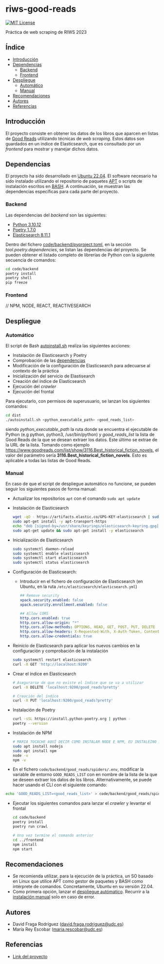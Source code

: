 # riws-good-reads <!-- omit in toc -->

[![MIT License][license-shield]][license-url]

Práctica de web scraping de RIWS 2023

## Índice <!-- omit in toc -->

* [Introducción](#introduccion)
* [Dependencias](#dependencias)
    + [Backend](#backend)
    + [Frontend](#frontend)
* [Despliegue](#despliegue)
    + [Automático](#automático)
    + [Manual](#manual)
* [Recomendaciones](#recomendaciones)
* [Autores](#autores)
* [Referencias](#referencias)

## Introducción

El proyecto consiste en obtener los datos de los libros que aparcen en listas
de [Good Reads](https://www.goodreads.com/) utilizando técnicas de
_web scraping_. Estos datos son guardados en un índice de Elasticsearch, que es
consultado por un _frontend_ para mostrar y manejar dichos datos.

## Dependencias

El proyecto ha sido desarrollado en
[Ubuntu 22.04](https://releases.ubuntu.com/jammy/). El software necesario
ha sido instalado utilizando el repositorio de paquetes
[APT](https://ubuntu.com/server/docs/package-management) o scripts de
instalación escritos en [BASH](https://es.wikipedia.org/wiki/Bash).
A continuación, se muestran las dependencias específicas para cada parte
del proyecto.

### Backend

Las dependencias del _backend_ son las siguientes:

* [Python 3.10.12](https://www.python.org/downloads/release/python-31012/)
* [Poetry 1.7.0](https://python-poetry.org/docs/)
* [Elasticsearch 8.11.1](https://github.com/elastic/elasticsearch/releases/tag/v8.11.1)

Dentro del fichero [code/backend/pyproject.toml](code/backend/pyproject.toml),
en la sección _tool.poetry.dependencies_, se listan las dependencias del
proyecto. Se pueden obtener el listado completo de librerías de Python con la
siguiente secuencia de comandos:

```bash
cd code/backend
poetry install
poetry shell
pip freeze
```

### Frontend

// NPM, NODE, REACT, REACTIVESEARCH

## Despliegue

### Automático

El script de Bash [autoinstall.sh](dist/autoinstall.sh) realiza las siguientes acciones:

* Instalación de Elasticsearch y Poetry
* Comprobación de las [dependencias](#dependencias)
* Modificación de la configuración de Elasticsearch para adecuarse al contexto
  de la práctica
* Inicialización del servicio de Elastisearch
* Creación del índice de Elasticsearch
* Ejecución del _crawler_
* Ejecución del frontal

Para ejecutarlo, con permisos de superusuario, se lanzan los siguientes
comandos:

```bash
cd dist
./autoinstall.sh <python_executable_path> <good_reads_list>
```

siendo _python_executable_path_ la ruta donde se encuentra el ejecutable de
Python (e.g python, python3, /usr/bin/python) y _good_reads_list_ la lista de
Good Reads de la que se desean extraer los datos. Este último se extrae de la
URL de la lista. Tomando como ejemplo
https://www.goodreads.com/list/show/3116.Best_historical_fiction_novels, el
valor del parámetro sería **3116.Best_historical_fiction_novels**. Esto es
aplicable a todas las listas de Good Reads.

### Manual

En caso de que el script de despliegue automático no funcione, se pueden
seguir los siguientes pasos de forma manual:

* Actualizar los repositorios `apt` con el comando `sudo apt update`
* Instalación de Elasticsearch

    ```bash
    wget -qO - https://artifacts.elastic.co/GPG-KEY-elasticsearch | sudo gpg --dearmor -o /usr/share/keyrings/elasticsearch-keyring.gpg
    sudo apt-get install -y apt-transport-https
    echo "deb [signed-by=/usr/share/keyrings/elasticsearch-keyring.gpg] https://artifacts.elastic.co/packages/8.x/apt stable main" | sudo tee /etc/apt/sources.list.d/elastic-8.x.list
    sudo apt-get update && sudo apt-get install -y elasticsearch
    ```

* Inicialización de Elasticsearch

    ```bash
    sudo systemctl daemon-reload
    sudo systemctl enable elasticsearch
    sudo systemctl start elasticsearch
    sudo systemctl status elasticsearch
    ```

* Configuración de Elasticsearch:
    + Introducir en el fichero de configuración de Elasticsearch
      (en Ubuntu, en la ruta `/etc/elasticsearch/elasticsearch.yml`)

        ```yml
        ## Remove security
        xpack.security.enabled: false
        xpack.security.enrollment.enabled: false

        ## Allow CORS
        http.cors.enabled: true
        http.cors.allow-origin: "*"
        http.cors.allow-methods: OPTIONS, HEAD, GET, POST, PUT, DELETE
        http.cors.allow-headers: X-Requested-With, X-Auth-Token, Content-Type, Content-Length
        http.cors.allow-credentials: true
        ```

* Reinicio de Elasticsearch para aplicar los nuevos cambios en la configuración
  y comprobación de la instalación

    ```bash
    sudo systemctl restart elasticsearch
    curl -X GET 'http://localhost:9200'
    ```

* Crear el índice en Elasticsearch

    ```bash
    # Asegurarse de que no existe el índice que se va a utilizar
    curl -X DELETE 'localhost:9200/good_reads?pretty'

    # Creación del índice
    curl -X PUT 'localhost:9200/good_reads?pretty'
    ```

* Instalación de Poetry

    ```bash
    curl -sSL https://install.python-poetry.org | python -
    poetry --version
    ```

* Instalación de NPM

    ```bash
    # MARIA TOCACHE AQUÍ DECIR COMO INSTALAR NODE E NPM, EU INSTALEINO ASÍ
    sudo apt install nodejs
    sudo apt install npm
    node -v
    npm -v
    ```

* En el fichero `code/backend/good_reads/spiders/.env`, modificar la variable de
entorno `GOOD_READS_LIST` con en nombre de la lista de la que se deseen extraer
los datos de los libros. Alternativamente, se puede hacer usando el CLI con el
siguiente comando:

```bash
echo 'GOOD_READS_LIST=<good_reads_list>' > code/backend/good_reads/spiders/.env
```

* Ejecutar los siguientes comandos para lanzar el _crawler_ y levantar el frontal

    ```bash
    cd code/backend
    poetry install
    poetry run crawl

    # Una vez termine el comando anterior
    cd ../frontend
    npm install
    npm start
    ```

## Recomendaciones

* Se recomienda utilizar, para la ejecución de la práctica, un SO basado en
  Linux que utilice APT como gestor de paquetes y BASH como intérprete de
  comandos. Concretamente, Ubuntu en su versión 22.04.
* Como primera opción, lanzar el [despliegue autómatico](#automatico).
  Recurrir a la [instalación manual](#manual) solo en caso de error.

## Autores

* David Fraga Rodríguez (david.fraga.rodriguez@udc.es)
* María Rey Escobar (maria.rescobar@udc.es)

## Referencias

* [Link del proyecto](https://github.com/dfr99/riws-good-reads)

<!-- VARIABLES -->
[license-shield]:https://img.shields.io/badge/License-MIT-yellow.svg
[license-url]: https://github.com/torusware/ami-backup-lambdas/blob/main/LICENSE
